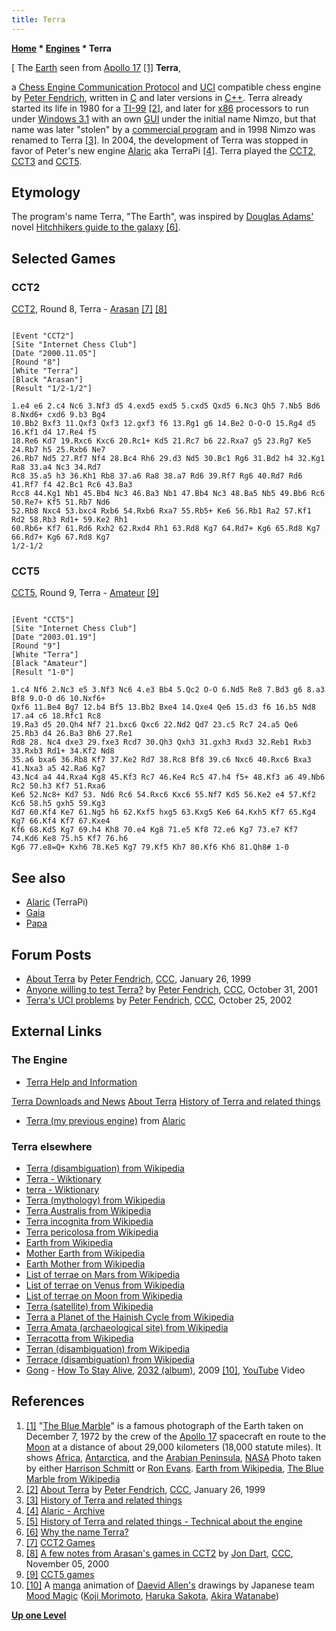 ```yaml
---
title: Terra
---
```

**[Home](Home "Home") \* [Engines](Engines "Engines") \* Terra**



[ The [Earth](https://en.wikipedia.org/wiki/Earth) seen from [Apollo 17](https://en.wikipedia.org/wiki/Apollo_17) <a id="cite-note-1" href="#cite-ref-1">[1]</a>
**Terra**,  

a [Chess Engine Communication Protocol](Chess_Engine_Communication_Protocol "Chess Engine Communication Protocol") and [UCI](UCI "UCI") compatible chess engine by [Peter Fendrich](Peter_Fendrich "Peter Fendrich"), written in [C](C "C") and later versions in [C++](Cpp "Cpp"). 
Terra already started its life in 1980 for a [TI-99](https://en.wikipedia.org/wiki/Texas_Instruments_TI-99/4A) <a id="cite-note-2" href="#cite-ref-2">[2]</a>, and later for [x86](X86 "X86") processors to run under [Windows 3.1](Windows "Windows") with an own [GUI](GUI "GUI") under the initial name Nimzo, but that name was later "stolen" by a [commercial program](Nimzo "Nimzo") and in 1998 Nimzo was renamed to Terra <a id="cite-note-3" href="#cite-ref-3">[3]</a>. 
In 2004, the development of Terra was stopped in favor of Peter's new engine [Alaric](Alaric "Alaric") aka TerraPi <a id="cite-note-4" href="#cite-ref-4">[4]</a>. Terra played the [CCT2](CCT2 "CCT2"), [CCT3](CCT3 "CCT3") and [CCT5](CCT5 "CCT5"). 



## Etymology


The program's name Terra, "The Earth", was inspired by [Douglas Adams'](Category:Douglas_Adams "Category:Douglas Adams") novel [Hitchhikers guide to the galaxy](https://en.wikipedia.org/wiki/The_Hitchhiker%27s_Guide_to_the_Galaxy) <a id="cite-note-6" href="#cite-ref-6">[6]</a>. 



## Selected Games


### CCT2


[CCT2](CCT2 "CCT2"), Round 8, Terra - [Arasan](Arasan "Arasan") <a id="cite-note-7" href="#cite-ref-7">[7]</a> <a id="cite-note-8" href="#cite-ref-8">[8]</a>




```

[Event "CCT2"]
[Site "Internet Chess Club"]
[Date "2000.11.05"]
[Round "8"]
[White "Terra"]
[Black "Arasan"]
[Result "1/2-1/2"]

1.e4 e6 2.c4 Nc6 3.Nf3 d5 4.exd5 exd5 5.cxd5 Qxd5 6.Nc3 Qh5 7.Nb5 Bd6 8.Nxd6+ cxd6 9.b3 Bg4 
10.Bb2 Bxf3 11.Qxf3 Qxf3 12.gxf3 f6 13.Rg1 g6 14.Be2 O-O-O 15.Rg4 d5 16.Kf1 d4 17.Re4 f5 
18.Re6 Kd7 19.Rxc6 Kxc6 20.Rc1+ Kd5 21.Rc7 b6 22.Rxa7 g5 23.Rg7 Ke5 24.Rb7 h5 25.Rxb6 Ne7 
26.Rb7 Nd5 27.Rf7 Nf4 28.Bc4 Rh6 29.d3 Nd5 30.Bc1 Rg6 31.Bd2 h4 32.Kg1 Ra8 33.a4 Nc3 34.Rd7 
Rc8 35.a5 h3 36.Kh1 Rb8 37.a6 Ra8 38.a7 Rd6 39.Rf7 Rg6 40.Rd7 Rd6 41.Rf7 f4 42.Bc1 Rc6 43.Ba3 
Rcc8 44.Kg1 Nb1 45.Bb4 Nc3 46.Ba3 Nb1 47.Bb4 Nc3 48.Ba5 Nb5 49.Bb6 Rc6 50.Re7+ Kf5 51.Rb7 Nd6 
52.Rb8 Nxc4 53.bxc4 Rxb6 54.Rxb6 Rxa7 55.Rb5+ Ke6 56.Rb1 Ra2 57.Kf1 Rd2 58.Rb3 Rd1+ 59.Ke2 Rh1 
60.Rb6+ Kf7 61.Rd6 Rxh2 62.Rxd4 Rh1 63.Rd8 Kg7 64.Rd7+ Kg6 65.Rd8 Kg7 66.Rd7+ Kg6 67.Rd8 Kg7 
1/2-1/2

```

### CCT5


[CCT5](CCT5 "CCT5"), Round 9, Terra - [Amateur](Amateur "Amateur") <a id="cite-note-9" href="#cite-ref-9">[9]</a>




```

[Event "CCT5"]
[Site "Internet Chess Club"]
[Date "2003.01.19"]
[Round "9"]
[White "Terra"]
[Black "Amateur"]
[Result "1-0"]

1.c4 Nf6 2.Nc3 e5 3.Nf3 Nc6 4.e3 Bb4 5.Qc2 O-O 6.Nd5 Re8 7.Bd3 g6 8.a3 Bf8 9.O-O d6 10.Nxf6+ 
Qxf6 11.Be4 Bg7 12.b4 Bf5 13.Bb2 Bxe4 14.Qxe4 Qe6 15.d3 f6 16.b5 Nd8 17.a4 c6 18.Rfc1 Rc8 
19.Ra3 d5 20.Qh4 Nf7 21.bxc6 Qxc6 22.Nd2 Qd7 23.c5 Rc7 24.a5 Qe6 25.Rb3 d4 26.Ba3 Bh6 27.Re1 
Rd8 28. Nc4 dxe3 29.fxe3 Rcd7 30.Qh3 Qxh3 31.gxh3 Rxd3 32.Reb1 Rxb3 33.Rxb3 Rd1+ 34.Kf2 Nd8 
35.a6 bxa6 36.Rb8 Kf7 37.Ke2 Rd7 38.Rc8 Bf8 39.c6 Nxc6 40.Rxc6 Bxa3 41.Nxa3 a5 42.Ra6 Kg7 
43.Nc4 a4 44.Rxa4 Kg8 45.Kf3 Rc7 46.Ke4 Rc5 47.h4 f5+ 48.Kf3 a6 49.Nb6 Rc2 50.h3 Kf7 51.Rxa6 
Ke6 52.Nc8+ Kd7 53. Nd6 Rc6 54.Rxc6 Kxc6 55.Nf7 Kd5 56.Ke2 e4 57.Kf2 Kc6 58.h5 gxh5 59.Kg3
Kd7 60.Kf4 Ke7 61.Ng5 h6 62.Kxf5 hxg5 63.Kxg5 Ke6 64.Kxh5 Kf7 65.Kg4 Kg7 66.Kf4 Kf7 67.Kxe4 
Kf6 68.Kd5 Kg7 69.h4 Kh8 70.e4 Kg8 71.e5 Kf8 72.e6 Kg7 73.e7 Kf7 74.Kd6 Ke8 75.h5 Kf7 76.h6 
Kg6 77.e8=Q+ Kxh6 78.Ke5 Kg7 79.Kf5 Kh7 80.Kf6 Kh6 81.Qh8# 1-0

```

## See also


* [Alaric](Alaric "Alaric") (TerraPi)
* [Gaia](Gaia "Gaia")
* [Papa](Papa "Papa")


## Forum Posts


* [About Terra](https://www.stmintz.com/ccc/index.php?id=40911) by [Peter Fendrich](Peter_Fendrich "Peter Fendrich"), [CCC](CCC "CCC"), January 26, 1999
* [Anyone willing to test Terra?](https://www.stmintz.com/ccc/index.php?id=195049) by [Peter Fendrich](Peter_Fendrich "Peter Fendrich"), [CCC](CCC "CCC"), October 31, 2001
* [Terra's UCI problems](https://www.stmintz.com/ccc/index.php?id=261752) by [Peter Fendrich](Peter_Fendrich "Peter Fendrich"), [CCC](CCC "CCC"), October 25, 2002


## External Links


### The Engine


* [Terra Help and Information](http://terra.fendrich.se/index.html)


 [Terra Downloads and News](http://terra.fendrich.se/Terra%20Help-1926.htm)
 [About Terra](http://terra.fendrich.se/Terra%20Help-586.htm)
 [History of Terra and related things](http://terra.fendrich.se/Terra%20Help-220.htm)
* [Terra (my previous engine)](http://alaric.fendrich.se/Terra%28mypreviousengine%29.html) from [Alaric](http://alaric.fendrich.se/index.html)


### Terra elsewhere


* [Terra (disambiguation) from Wikipedia](https://en.wikipedia.org/wiki/Terra)
* [Terra - Wiktionary](http://en.wiktionary.org/wiki/Terra)
* [terra - Wiktionary](http://en.wiktionary.org/wiki/terra)
* [Terra (mythology) from Wikipedia](https://en.wikipedia.org/wiki/Terra_%28mythology%29)
* [Terra Australis from Wikipedia](https://en.wikipedia.org/wiki/Terra_Australis)
* [Terra incognita from Wikipedia](https://en.wikipedia.org/wiki/Terra_incognita)
* [Terra pericolosa from Wikipedia](https://en.wikipedia.org/wiki/Terra_pericolosa)
* [Earth from Wikipedia](https://en.wikipedia.org/wiki/Earth)
* [Mother Earth from Wikipedia](https://en.wikipedia.org/wiki/Mother_Earth)
* [Earth Mother from Wikipedia](https://en.wikipedia.org/wiki/Earth_Mother)
* [List of terrae on Mars from Wikipedia](https://en.wikipedia.org/wiki/List_of_terrae_on_Mars)
* [List of terrae on Venus from Wikipedia](https://en.wikipedia.org/wiki/List_of_terrae_on_Venus)
* [List of terrae on Moon from Wikipedia](https://en.wikipedia.org/wiki/List_of_Highlands_on_the_Moon#Terra)
* [Terra (satellite) from Wikipedia](https://en.wikipedia.org/wiki/Terra_%28satellite%29)
* [Terra a Planet of the Hainish Cycle from Wikipedia](https://en.wikipedia.org/wiki/Planets_of_the_Hainish_Cycle#Terra)
* [Terra Amata (archaeological site) from Wikipedia](https://en.wikipedia.org/wiki/Terra_Amata_%28archaeological_site%29)
* [Terracotta from Wikipedia](https://en.wikipedia.org/wiki/Terracotta)
* [Terran (disambiguation) from Wikipedia](https://en.wikipedia.org/wiki/Terran)
* [Terrace (disambiguation) from Wikipedia](https://en.wikipedia.org/wiki/Terrace)
* [Gong](Category:Gong "Category:Gong") - [How To Stay Alive](http://www.songtexte.com/songtext/gong/how-to-stay-alive-be4f98a.html), [2032 (album)](https://en.wikipedia.org/wiki/2032_%28album%29), 2009 <a id="cite-note-10" href="#cite-ref-10">[10]</a>, [YouTube](https://en.wikipedia.org/wiki/YouTube) Video


 
## References


1. <a id="cite-ref-1" href="#cite-note-1">[1]</a> "[The Blue Marble](https://en.wikipedia.org/wiki/The_Blue_Marble)" is a famous photograph of the Earth taken on December 7, 1972 by the crew of the [Apollo 17](https://en.wikipedia.org/wiki/Apollo_17) spacecraft en route to the [Moon](https://en.wikipedia.org/wiki/Moon) at a distance of about 29,000 kilometers (18,000 statute miles). It shows [Africa](https://en.wikipedia.org/wiki/Africa), [Antarctica](https://en.wikipedia.org/wiki/Antarctica), and the [Arabian Peninsula](https://en.wikipedia.org/wiki/Arabian_Peninsula), [NASA](https://en.wikipedia.org/wiki/NASA) Photo taken by either [Harrison Schmitt](https://en.wikipedia.org/wiki/Harrison_Schmitt) or [Ron Evans](https://en.wikipedia.org/wiki/Ronald_Evans). [Earth from Wikipedia](https://en.wikipedia.org/wiki/Earth), [The Blue Marble from Wikipedia](https://en.wikipedia.org/wiki/The_Blue_Marble)
2. <a id="cite-ref-2" href="#cite-note-2">[2]</a> [About Terra](https://www.stmintz.com/ccc/index.php?id=40911) by [Peter Fendrich](Peter_Fendrich "Peter Fendrich"), [CCC](CCC "CCC"), January 26, 1999
3. <a id="cite-ref-3" href="#cite-note-3">[3]</a> [History of Terra and related things](http://terra.fendrich.se/Terra%20Help-220.htm)
4. <a id="cite-ref-4" href="#cite-note-4">[4]</a> [Alaric - Archive](http://alaric.fendrich.se/Archive.html)
5. <a id="cite-ref-5" href="#cite-note-5">[5]</a> [History of Terra and related things - Technical about the engine](http://terra.fendrich.se/Terra%20Help-220.htm)
6. <a id="cite-ref-6" href="#cite-note-6">[6]</a> [Why the name Terra?](http://terra.fendrich.se/Terra%20Help-1635.htm)
7. <a id="cite-ref-7" href="#cite-note-7">[7]</a> [CCT2 Games](http://www.vrichey.de/cct2/cct2games.htm)
8. <a id="cite-ref-8" href="#cite-note-8">[8]</a> [A few notes from Arasan's games in CCT2](https://www.stmintz.com/ccc/index.php?id=136752) by [Jon Dart](Jon_Dart "Jon Dart"), [CCC](CCC "CCC"), November 05, 2000
9. <a id="cite-ref-9" href="#cite-note-9">[9]</a> [CCT5 games](http://www.vrichey.de/cct5/cct5_games.htm)
10. <a id="cite-ref-10" href="#cite-note-10">[10]</a> A [manga](https://en.wikipedia.org/wiki/Manga) animation of [Daevid Allen's](https://en.wikipedia.org/wiki/Daevid_Allen) drawings by Japanese team [Mood Magic](http://www.sakotaharuka.com/moodmagic/) ([Koji Morimoto](https://www.animenewsnetwork.com/encyclopedia/people.php?id=2773), [Haruka Sakota](http://www.sakotaharuka.com/profile-en.html), [Akira Watanabe](https://www.animenewsnetwork.com/encyclopedia/people.php?id=12901))

**[Up one Level](Engines "Engines")**







 
